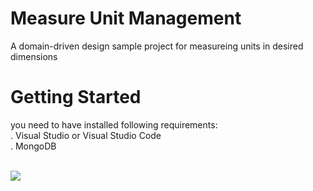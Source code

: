 # Measure Unit Management
A domain-driven design sample project for measureing units in desired dimensions 

# Getting Started

you need to have installed following requirements: <br/>
 . Visual Studio or Visual Studio Code <br/>
 . MongoDB  <br/> <br/>
 
![](https://github.com/MohammadrezaTaghipour/MeasureUnitManagement/workflows/CI%20WorkFlow/badge.svg)
